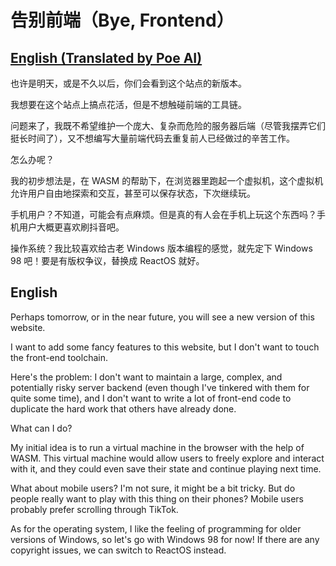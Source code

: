 # 告别前端（Bye, Frontend）

## [English (Translated by Poe AI)](#english)

也许是明天，或是不久以后，你们会看到这个站点的新版本。

我想要在这个站点上搞点花活，但是不想触碰前端的工具链。

问题来了，我既不希望维护一个庞大、复杂而危险的服务器后端（尽管我摆弄它们挺长时间了），又不想编写大量前端代码去重复前人已经做过的辛苦工作。

怎么办呢？

我的初步想法是，在 WASM 的帮助下，在浏览器里跑起一个虚拟机，这个虚拟机允许用户自由地探索和交互，甚至可以保存状态，下次继续玩。

手机用户？不知道，可能会有点麻烦。但是真的有人会在手机上玩这个东西吗？手机用户大概更喜欢刷抖音吧。

操作系统？我比较喜欢给古老 Windows 版本编程的感觉，就先定下 Windows 98 吧！要是有版权争议，替换成 ReactOS 就好。

## English

Perhaps tomorrow, or in the near future, you will see a new version of this website.

I want to add some fancy features to this website, but I don't want to touch the front-end toolchain.

Here's the problem: I don't want to maintain a large, complex, and potentially risky server backend (even though I've tinkered with them for quite some time), and I don't want to write a lot of front-end code to duplicate the hard work that others have already done.

What can I do?

My initial idea is to run a virtual machine in the browser with the help of WASM. This virtual machine would allow users to freely explore and interact with it, and they could even save their state and continue playing next time.

What about mobile users? I'm not sure, it might be a bit tricky. But do people really want to play with this thing on their phones? Mobile users probably prefer scrolling through TikTok.

As for the operating system, I like the feeling of programming for older versions of Windows, so let's go with Windows 98 for now! If there are any copyright issues, we can switch to ReactOS instead.

